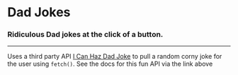 # Dad Jokes

### Ridiculous Dad jokes at the click of a button.
---
Uses a third party API [I Can Haz Dad Joke](https://icanhazdadjoke.com/api) to pull a random corny joke for the user using ```fetch()```. See the docs for this fun API via the link above